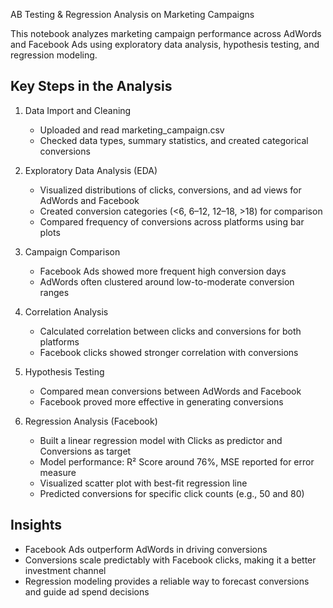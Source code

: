  AB Testing & Regression Analysis on Marketing Campaigns

This notebook analyzes marketing campaign performance across AdWords and Facebook Ads using exploratory data analysis, hypothesis testing, and regression modeling.

## Key Steps in the Analysis

1. Data Import and Cleaning

   * Uploaded and read marketing\_campaign.csv
   * Checked data types, summary statistics, and created categorical conversions

2. Exploratory Data Analysis (EDA)

   * Visualized distributions of clicks, conversions, and ad views for AdWords and Facebook
   * Created conversion categories (<6, 6–12, 12–18, >18) for comparison
   * Compared frequency of conversions across platforms using bar plots

3. Campaign Comparison

   * Facebook Ads showed more frequent high conversion days
   * AdWords often clustered around low-to-moderate conversion ranges

4. Correlation Analysis

   * Calculated correlation between clicks and conversions for both platforms
   * Facebook clicks showed stronger correlation with conversions

5. Hypothesis Testing

   * Compared mean conversions between AdWords and Facebook
   * Facebook proved more effective in generating conversions

6. Regression Analysis (Facebook)

   * Built a linear regression model with Clicks as predictor and Conversions as target
   * Model performance: R² Score around 76%, MSE reported for error measure
   * Visualized scatter plot with best-fit regression line
   * Predicted conversions for specific click counts (e.g., 50 and 80)

## Insights

* Facebook Ads outperform AdWords in driving conversions
* Conversions scale predictably with Facebook clicks, making it a better investment channel
* Regression modeling provides a reliable way to forecast conversions and guide ad spend decisions
